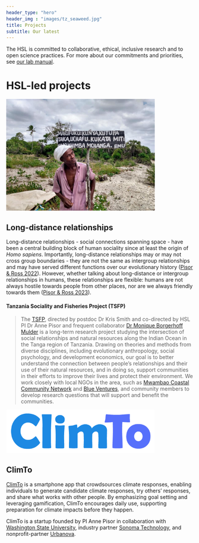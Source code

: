 ```yaml
---
header_type: "hero"
header_img : "images/tz_seaweed.jpg"
title: Projects
subtitle: Our latest
---
```


The HSL is committed to collaborative, ethical, inclusive research and to open science practices. For more about our commitments and priorities, see [our lab manual](https://docs.google.com/document/d/1gsos2uzViR5ekILkxQvUvaB0fb_3TSRP4-_oD94xA8E/).

# HSL-led projects

<img src="/images/tz_bmu_sign.jpg" alt="Leader with Beach Management Unit sign" width="400"/>

## Long-distance relationships
Long-distance relationships - social connections spanning space - have been a central building block of human sociality since at least the origin of _Homo sapiens_. Importantly, long-distance relationships may or may not cross group boundaries - they are not the same as intergroup relationships and may have served different functions over our evolutionary history ([Pisor & Ross 2022](https://link.springer.com/article/10.1007/s12110-022-09431-1)). However, whether talking about long-distance or intergroup relationships in humans, these relationships are flexible: humans are not always hostile towards people from other places, nor are we always friendly towards them ([Pisor & Ross 2023](https://osf.io/tc7xa/)).

#### Tanzania Sociality and Fisheries Project (TSFP)
> The [TSFP](https://labs.wsu.edu/tsfp/), directed by postdoc Dr Kris Smith and co-directed by HSL PI Dr Anne Pisor and frequent collaborator [Dr Monique Borgerhoff Mulder](https://anthropology.ucdavis.edu/people/fzborger) is a long-term research project studying the intersection of social relationships and natural resources along the Indian Ocean in the Tanga region of Tanzania. Drawing on theories and methods from diverse disciplines, including evolutionary anthropology, social psychology, and development economics, our goal is to better understand the connection between people’s relationships and their use of their natural resources, and in doing so, support communities in their efforts to improve their lives and protect their environment. We work closely with local NGOs in the area, such as [Mwambao Coastal Community Network](https://mwambao.or.tz/) and [Blue Ventures](https://blueventures.org/), and community members to develop research questions that will support and benefit the communities.

<img src="/images/climto_logo.png" alt="ClimTo logo" width="400"/>

## ClimTo
[ClimTo](https://climto.org) is a smartphone app that crowdsources climate responses, enabling individuals to generate candidate climate responses, try others’ responses, and share what works with other people. By emphasizing goal setting and leveraging gamification, ClimTo encourages daily use, supporting preparation for climate impacts before they happen.

ClimTo is a startup founded by PI Anne Pisor in collaboration with [Washington State University](https://www.wsu.edu/), industry partner [Sonoma Technology](https://www.sonomatech.com/), and nonprofit-partner [Urbanova](https://www.urbanova.org/).

